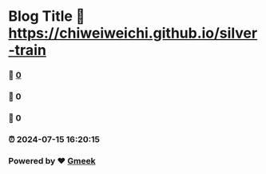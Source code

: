 # Blog Title :link: https://chiweiweichi.github.io/silver-train 
### :page_facing_up: [0](https://chiweiweichi.github.io/silver-train/tag.html) 
### :speech_balloon: 0 
### :hibiscus: 0 
### :alarm_clock: 2024-07-15 16:20:15 
### Powered by :heart: [Gmeek](https://github.com/Meekdai/Gmeek)
